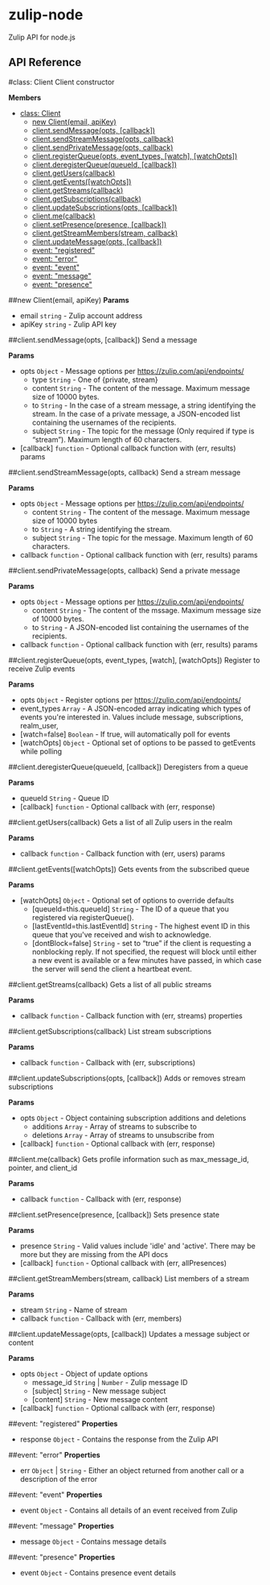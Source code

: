 zulip-node
=====

Zulip API for node.js


## API Reference
<a name="Client"></a>
#class: Client
Client constructor

**Members**

* [class: Client](#Client)
  * [new Client(email, apiKey)](#new_Client)
  * [client.sendMessage(opts, [callback])](#Client#sendMessage)
  * [client.sendStreamMessage(opts, callback)](#Client#sendStreamMessage)
  * [client.sendPrivateMessage(opts, callback)](#Client#sendPrivateMessage)
  * [client.registerQueue(opts, event_types, [watch], [watchOpts])](#Client#registerQueue)
  * [client.deregisterQueue(queueId, [callback])](#Client#deregisterQueue)
  * [client.getUsers(callback)](#Client#getUsers)
  * [client.getEvents([watchOpts])](#Client#getEvents)
  * [client.getStreams(callback)](#Client#getStreams)
  * [client.getSubscriptions(callback)](#Client#getSubscriptions)
  * [client.updateSubscriptions(opts, [callback])](#Client#updateSubscriptions)
  * [client.me(callback)](#Client#me)
  * [client.setPresence(presence, [callback])](#Client#setPresence)
  * [client.getStreamMembers(stream, callback)](#Client#getStreamMembers)
  * [client.updateMessage(opts, [callback])](#Client#updateMessage)
  * [event: "registered"](#Client#event_registered)
  * [event: "error"](#Client#event_error)
  * [event: "event"](#Client#event_event)
  * [event: "message"](#Client#event_message)
  * [event: "presence"](#Client#event_presence)

<a name="new_Client"></a>
##new Client(email, apiKey)
**Params**

- email `string` - Zulip account address  
- apiKey `string` - Zulip API key  

<a name="Client#sendMessage"></a>
##client.sendMessage(opts, [callback])
Send a message

**Params**

- opts `Object` - Message options per https://zulip.com/api/endpoints/  
  - type `String` - One of {private, stream}  
  - content `String` - The content of the message. Maximum message size of 10000 bytes.  
  - to `String` - In the case of a stream message, a string identifying the stream. In the case of a private message, a JSON-encoded list containing the usernames of the recipients.  
  - subject `String` - The topic for the message (Only required if type is “stream”). Maximum length of 60 characters.  
- \[callback\] `function` - Optional callback function with (err, results) params  

<a name="Client#sendStreamMessage"></a>
##client.sendStreamMessage(opts, callback)
Send a stream message

**Params**

- opts `Object` - Message options per https://zulip.com/api/endpoints/  
  - content `String` - The content of the message. Maximum message size of 10000 bytes  
  - to `String` - A string identifying the stream.  
  - subject `String` - The topic for the message. Maximum length of 60 characters.  
- callback `function` - Optional callback function with (err, results) params  

<a name="Client#sendPrivateMessage"></a>
##client.sendPrivateMessage(opts, callback)
Send a private message

**Params**

- opts `Object` - Message options per https://zulip.com/api/endpoints/  
  - content `String` - The content of the mssage. Maximum message size of 10000 bytes.  
  - to `String` - A JSON-encoded list containing the usernames of the recipients.  
- callback `function` - Optional callback function with (err, results) params  

<a name="Client#registerQueue"></a>
##client.registerQueue(opts, event_types, [watch], [watchOpts])
Register to receive Zulip events

**Params**

- opts `Object` - Register options per https://zulip.com/api/endpoints/  
- event_types `Array` - A JSON-encoded array indicating which types of events you're interested in. Values include message, subscriptions, realm_user,  
- \[watch=false\] `Boolean` - If true, will automatically poll for events  
- \[watchOpts\] `Object` - Optional set of options to be passed to getEvents while polling  

<a name="Client#deregisterQueue"></a>
##client.deregisterQueue(queueId, [callback])
Deregisters from a queue

**Params**

- queueId `String` - Queue ID  
- \[callback\] `function` - Optional callback with (err, response)  

<a name="Client#getUsers"></a>
##client.getUsers(callback)
Gets a list of all Zulip users in the realm

**Params**

- callback `function` - Callback function with (err, users) params  

<a name="Client#getEvents"></a>
##client.getEvents([watchOpts])
Gets events from the subscribed queue

**Params**

- \[watchOpts\] `Object` - Optional set of options to override defaults  
  - \[queueId=this.queueId\] `String` - The ID of a queue that you registered via registerQueue().  
  - \[lastEventId=this.lastEventId\] `String` - The highest event ID in this queue that you've received and wish to acknowledge.  
  - \[dontBlock=false\] `String` - set to “true” if the client is requesting a nonblocking reply. If not specified, the request will block until either a new event is available or a few minutes have passed, in which case the server will send the client a heartbeat event.  

<a name="Client#getStreams"></a>
##client.getStreams(callback)
Gets a list of all public streams

**Params**

- callback `function` - Callback function with (err, streams) properties  

<a name="Client#getSubscriptions"></a>
##client.getSubscriptions(callback)
List stream subscriptions

**Params**

- callback `function` - Callback with (err, subscriptions)  

<a name="Client#updateSubscriptions"></a>
##client.updateSubscriptions(opts, [callback])
Adds or removes stream subscriptions

**Params**

- opts `Object` - Object containing subscription additions and deletions  
  - additions `Array` - Array of streams to subscribe to  
  - deletions `Array` - Array of streams to unsubscribe from  
- \[callback\] `function` - Optional callback with (err, response)  

<a name="Client#me"></a>
##client.me(callback)
Gets profile information such as max_message_id, pointer, and client_id

**Params**

- callback `function` - Callback with (err, response)  

<a name="Client#setPresence"></a>
##client.setPresence(presence, [callback])
Sets presence state

**Params**

- presence `String` - Valid values include 'idle' and 'active'. There may be more but they are missing from the API docs  
- \[callback\] `function` - Optional callback with (err, allPresences)  

<a name="Client#getStreamMembers"></a>
##client.getStreamMembers(stream, callback)
List members of a stream

**Params**

- stream `String` - Name of stream  
- callback `function` - Callback with (err, members)  

<a name="Client#updateMessage"></a>
##client.updateMessage(opts, [callback])
Updates a message subject or content

**Params**

- opts `Object` - Object of update options  
  - message_id `String` | `Number` - Zulip message ID  
  - \[subject\] `String` - New message subject  
  - \[content\] `String` - New message content  
- \[callback\] `function` - Optional callback with (err, response)  

<a name="Client#event_registered"></a>
##event: "registered"
**Properties**

- response `Object` - Contains the response from the Zulip API  

<a name="Client#event_error"></a>
##event: "error"
**Properties**

- err `Object` | `String` - Either an object returned from another call or a description of the error  

<a name="Client#event_event"></a>
##event: "event"
**Properties**

- event `Object` - Contains all details of an event received from Zulip  

<a name="Client#event_message"></a>
##event: "message"
**Properties**

- message `Object` - Contains message details  

<a name="Client#event_presence"></a>
##event: "presence"
**Properties**

- event `Object` - Contains presence event details  


